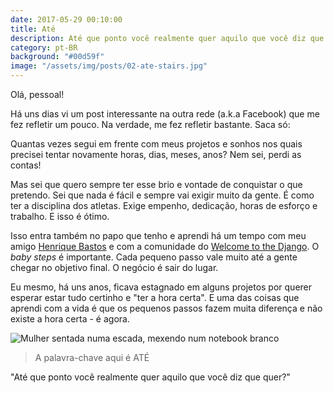 ```yaml
---
date: 2017-05-29 00:10:00
title: Até
description: Até que ponto você realmente quer aquilo que você diz que quer?
category: pt-BR
background: "#00d59f"
image: "/assets/img/posts/02-ate-stairs.jpg"
---
```


<div id="fb-root"></div>
<script>(function(d, s, id) {var js, fjs = d.getElementsByTagName(s)[0];if (d.getElementById(id)) return;js = d.createElement(s); js.id = id;js.src = "//connect.facebook.net/en_US/sdk.js#xfbml=1&version=v2.9";fjs.parentNode.insertBefore(js, fjs);}(document, 'script', 'facebook-jssdk'));</script>

Olá, pessoal!

Há uns dias vi um post interessante na outra rede (a.k.a Facebook) que me fez refletir um pouco. Na verdade, me fez refletir bastante. Saca só:

Quantas vezes segui em frente com meus projetos e sonhos nos quais precisei tentar novamente horas, dias, meses, anos? Nem sei, perdi as contas!

Mas sei que quero sempre ter esse brio e vontade de conquistar o que pretendo. Sei que nada é fácil e sempre vai exigir muito da gente. É como ter a disciplina dos atletas. Exige empenho, dedicação, horas de esforço e trabalho. E isso é ótimo.

Isso entra também no papo que tenho e aprendi há um tempo com meu amigo [Henrique Bastos] e com a comunidade do [Welcome to the Django]. O *baby steps* é importante. Cada pequeno passo vale muito até a gente chegar no objetivo final. O negócio é sair do lugar.

Eu mesmo, há uns anos, ficava estagnado em alguns projetos por querer esperar estar tudo certinho e "ter a hora certa". E uma das coisas que aprendi com a vida é que os pequenos passos fazem muita diferença e não existe a hora certa - é agora.

![Mulher sentada numa escada, mexendo num notebook branco](/assets/img/posts/02-ate-stairs.jpg)

> A palavra-chave aqui é ATÉ

"Até que ponto você realmente quer aquilo que você diz que quer?"

[Henrique Bastos]: http://henriquebastos.net
[Welcome to the Django]: http://welcometothedjango.com.br